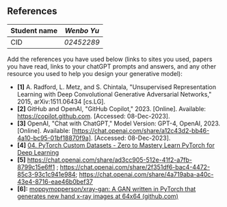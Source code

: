 ## References


| Student name      | *Wenbo Yu* |
| ----------- | ----------- |
| CID      | *02452289*       |

Add the references you have used below (links to sites you used, papers you have read, links to your chatGPT prompts and answers, and any other resource you used to help you design your generative model):

- **[1]** A. Radford, L. Metz, and S. Chintala, "Unsupervised Representation Learning with Deep Convolutional Generative Adversarial Networks," 2015, arXiv:1511.06434 [cs.LG].
- **[2]** GitHub and OpenAI, "GitHub Copilot," 2023. [Online]. Available: https://copilot.github.com. [Accessed: 08-Dec-2023].
- **[3]** OpenAI, "Chat with ChatGPT," Model Version: GPT-4, OpenAI, 2023. [Online]. Available: [https://chat.openai.com/share/a12c43d2-bb46-4a10-bc95-01bf18870f9a]. [Accessed: 08-Dec-2023].
- **[4]** [04. PyTorch Custom Datasets - Zero to Mastery Learn PyTorch for Deep Learning](https://www.learnpytorch.io/04_pytorch_custom_datasets/)
- **[5]** https://chat.openai.com/share/ad3cc905-512e-41f2-a7fb-8799c15e6ff1 ; https://chat.openai.com/share/2f351df6-bac4-4472-85c3-93c1c941e984; https://chat.openai.com/share/4a719aba-a40c-43e4-8716-eae46b0bef37
- **[6]:** [moppymopperson/xray-gan: A GAN written in PyTorch that generates new hand x-ray images at 64x64 (github.com)](https://github.com/moppymopperson/xray-gan)